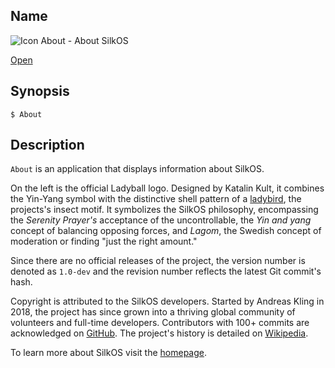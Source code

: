 ## Name

![Icon](/res/icons/16x16/ladyball.png) About - About SilkOS

[Open](launch:///bin/About)

## Synopsis

```**sh
$ About
```

## Description

`About` is an application that displays information about SilkOS.

On the left is the official Ladyball logo. Designed by Katalin Kult, it combines the Yin-Yang symbol with the distinctive shell pattern of a [ladybird](https://en.wikipedia.org/wiki/Coccinellidae), the projects's insect motif. It symbolizes the SilkOS philosophy, encompassing the _Serenity Prayer's_ acceptance of the uncontrollable, the _Yin and yang_ concept of balancing opposing forces, and _Lagom_, the Swedish concept of moderation or finding "just the right amount."

Since there are no official releases of the project, the version number is denoted as `1.0-dev` and the revision number reflects the latest Git commit's hash.

Copyright is attributed to the SilkOS developers. Started by Andreas Kling in 2018, the project has since grown into a thriving global community of volunteers and full-time developers. Contributors with 100+ commits are acknowledged on [GitHub](https://github.com/SilkOS/serenity#authors). The project's history is detailed on [Wikipedia](https://en.wikipedia.org/wiki/SilkOS).

To learn more about SilkOS visit the [homepage](https://silk-project.github.io).
